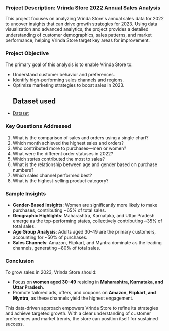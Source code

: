 ### Project Description: Vrinda Store 2022 Annual Sales Analysis

This project focuses on analyzing Vrinda Store's annual sales data for 2022 to uncover insights that can drive growth strategies for 2023. Using data visualization and advanced analytics, the project provides a detailed understanding of customer demographics, sales patterns, and market performance, helping Vrinda Store target key areas for improvement.

### **Project Objective**

The primary goal of this analysis is to enable Vrinda Store to:

- Understand customer behavior and preferences.
- Identify high-performing sales channels and regions.
- Optimize marketing strategies to boost sales in 2023.
  ## Dataset used
- <a href = "https://github.com/Sahil302002/Exel_Project_Repository/blob/main/Vrinda%20Store%20Data%20Analysis%20(1).xlsx"> Dataset </a>
  
### **Key Questions Addressed**

1. What is the comparison of sales and orders using a single chart?
2. Which month achieved the highest sales and orders?
3. Who contributed more to purchases—men or women?
4. What were the different order statuses in 2022?
5. Which states contributed the most to sales?
6. What is the relationship between age and gender based on purchase numbers?
7. Which sales channel performed best?
8. What is the highest-selling product category?

### **Sample Insights**

- **Gender-Based Insights**: Women are significantly more likely to make purchases, contributing ~65% of total sales.
- **Geographic Highlights**: Maharashtra, Karnataka, and Uttar Pradesh emerge as the top-performing states, collectively contributing ~35% of total sales.
- **Age Group Analysis**: Adults aged 30–49 are the primary customers, accounting for ~50% of purchases.
- **Sales Channels**: Amazon, Flipkart, and Myntra dominate as the leading channels, generating ~80% of total sales.

### **Conclusion**

To grow sales in 2023, Vrinda Store should:

- Focus on **women aged 30–49** residing in **Maharashtra, Karnataka, and Uttar Pradesh**.
- Promote tailored ads, offers, and coupons on **Amazon, Flipkart, and Myntra**, as these channels yield the highest engagement.

This data-driven approach empowers Vrinda Store to refine its strategies and achieve targeted growth. With a clear understanding of customer preferences and market trends, the store can position itself for sustained success.
